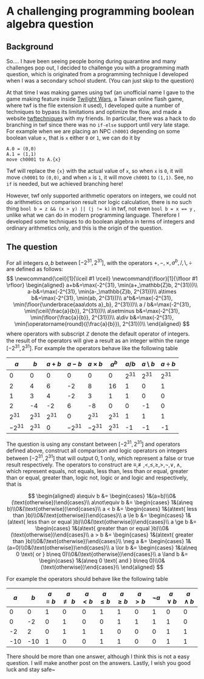 # A challenging programming boolean algebra question

## Background

So.... I have been seeing people boring during quarantine and many challenges pop out, I decided to challenge you with a programming math question, which is originated from a programming technique I developed when I was a secondary school student. (You can just skip to the question)

At that time I was making games using twf (an unofficial name I gave to the game making feature inside [Twilight Wars](https://twilightwars.gamelet.online/), a Taiwan online flash game, where twf is the file extension it used), I developed quite a number of techniques to bypass its limitations and optimize the flow, and made a website [twftechniques](https://sites.google.com/site/twftechnique/) with my friends. In particular, there was a hack to do branching in twf since there was no `if-else` support until very late stage. For example when we are placing an NPC `ch0001` depending on some boolean value `x`, that is `x` either `0` or `1`, we can do it by

```
A.0 = (0,0)
A.1 = (1,1)
move ch0001 to A.{x}
```

Twf will replace the `{x}` with the actual value of `x`, so when `x` is `0`, it will move `ch0001` to `(0,0)`, and when `x` is `1`, it will move `ch0001` to `(1,1)`. See, no `if` is needed, but we achieved branching here!

However, twf only supported arithmetic operators on integers, we could not do arithmetics on comparison result nor logic calculation, there is no such thing `bool b = z && (x > y) || (j != k)` in twf, not even `bool b = x == y` , unlike what we can do in modern programming language. Therefore I developed some techniques to do boolean algebra in terms of integers and ordinary arithmetics only, and this is the origin of the question.

## The question

For all integers $a,b$ between $[-2^{31}, 2^{31}]$, with the operators $+,-,\times, a^b,/,\setminus,\div$ are defined as follows:
$$
\newcommand{\ceil}[1]{\lceil #1 \rceil}
\newcommand{\floor}[1]{\lfloor #1 \rfloor}
\begin{aligned}
a+b&=\max(-2^{31}, \min(a+_\mathbb{Z}b, 2^{31}))\\
a-b&=\max(-2^{31}, \min(a-_\mathbb{Z}b, 2^{31}))\\
a\times b&=\max(-2^{31}, \min(ab, 2^{31}))\\
a^b&=\max(-2^{31}, \min(\floor{\underbrace{aaa\dots a}_b}, 2^{31}))\\
a / b&=\max(-2^{31}, \min(\ceil{\frac{a}{b}}, 2^{31}))\\
a\setminus b&=\max(-2^{31}, \min(\floor{\frac{a}{b}}, 2^{31}))\\
a\div b&=\max(-2^{31}, \min(\operatorname{round}({\frac{a}{b}}), 2^{31}))\\
\end{aligned}
$$
where operators with subscript $\mathbb{Z}$ denote the default operator of integers.  the result of the operators will give a result as an integer within the range $[-2^{31}, 2^{31}]$. For example the operators behave like the following table

| $a$       | $b$      | $a+b$    | $a-b$      | $a\times b$ | $a^b$    | $a/b$    | $a\setminus b$ | $a \div b$ |
| --------- | -------- | -------- | ---------- | ----------- | -------- | -------- | -------------- | ---------- |
| 0​         | 0        | 0        | 0          | 0           | 0        | $2^{31}$ | $2^{31}$       | $2^{31}$   |
| 2         | 4        | 6        | -2         | 8           | 16       | 1        | 0              | 1          |
| 1         | 3        | 4        | -2         | 3           | 1        | 1        | 0              | 0          |
| 2         | -4       | -2       | 6          | -8          | 0        | 0        | -1             | 0          |
| $2^{31}$  | $2^{31}$ | $2^{31}$ | 0          | $2^{31}$    | $2^{31}$ | 1        | 1              | 1          |
| $-2^{31}$ | $2^{31}$ | 0        | $- 2^{31}$ | $- 2^{31}$  | $2^{31}$ | -1       | -1             | -1         |

The question is using any constant between $[-2^{31},2^{31}]$ and operators defined above, construct all comparison and logic operators on integers between $[-2^{31},2^{31}]$ that will output $0,1$ only, which represent a false or true result respectively. The operators to construct are $\equiv,\not\equiv,<,\le,\ge,>,\neg,\lor,\land$, which represent equals, not equals, less than, less than or equal, greater than or equal, greater than, logic not, logic or and logic and respectively, that is

$$
\begin{aligned}
a\equiv b &= \begin{cases} 1&(a=b)\\0&(\text{otherwise})\end{cases}\\
a\not\equiv b &= \begin{cases} 1&(a\neq b)\\0&(\text{otherwise})\end{cases}\\
a < b &= \begin{cases} 1&(a\text{ less than }b)\\0&(\text{otherwise})\end{cases}\\
a \le b &= \begin{cases} 1&(a\text{ less than or equal }b)\\0&(\text{otherwise})\end{cases}\\
a \ge b &= \begin{cases} 1&(a\text{ greater than or equal }b)\\0&(\text{otherwise})\end{cases}\\
a > b &= \begin{cases} 1&(a\text{ greater than }b)\\0&(\text{otherwise})\end{cases}\\
\neg a &= \begin{cases} 1&(a=0)\\0&(\text{otherwise})\end{cases}\\
a \lor b &= \begin{cases} 1&(a\neq 0 \text{ or } b\neq 0)\\0&(\text{otherwise})\end{cases}\\
a \land b &= \begin{cases} 1&(a\neq 0 \text{ and } b\neq 0)\\0&(\text{otherwise})\end{cases}\\
\end{aligned}
$$

For example the operators should behave like the following table

| $a$  | $b$  | $a\equiv b$ | $a\not \equiv b$ | $a < b$ | $a \le b$ | $a \ge b$ | $a > b$ | $\neg a$ | $a\lor b$ | $a \land b$ |
| ---- | ---- | ----------- | ---------------- | ------- | --------- | --------- | ------- | -------- | --------- | ----------- |
| 0    | 0    | 1           | 0                | 0       | 1         | 1         | 0       | 1        | 0         | 0           |
| 0    | -2   | 0           | 1                | 0       | 0         | 1         | 1       | 1        | 1         | 0           |
| -2   | 2    | 0           | 1                | 1       | 1         | 0         | 0       | 0        | 1         | 1           |
| -10  | -10  | 1           | 0                | 0       | 1         | 1         | 0       | 0        | 1         | 1           |

There should be more than one answer, although I think this is not a easy question. I will make another post on the answers. Lastly, I wish you good luck and stay safe~